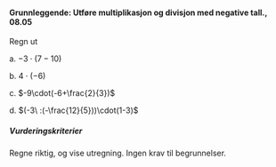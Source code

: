 #### Grunnleggende: Utføre multiplikasjon og divisjon med negative tall.,  08.05

Regn ut

a. $-3\cdot(7-10)$

b. $4\cdot(-6)$

c. $-9\cdot(-6+\frac{2}{3})$

d. $(-3\ :(-\frac{12}{5}))\cdot(1-3)$

##### Vurderingskriterier
Regne riktig, og vise utregning. Ingen krav til begrunnelser. 

